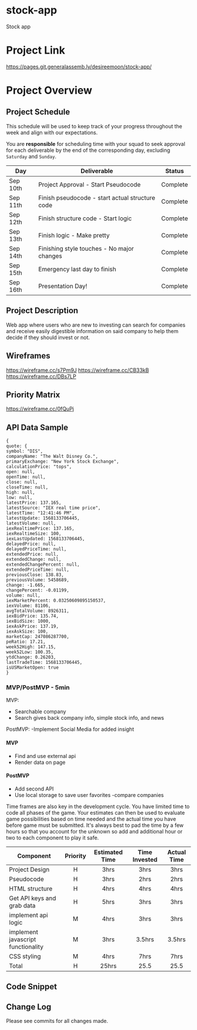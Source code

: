 # stock-app
Stock app

# Project Link

https://pages.git.generalassemb.ly/desireemoon/stock-app/

# Project Overview

## Project Schedule

This schedule will be used to keep track of your progress throughout the week and align with our expectations.  

You are **responsible** for scheduling time with your squad to seek approval for each deliverable by the end of the corresponding day, excluding `Saturday` and `Sunday`.

|  Day | Deliverable | Status
|---|---| ---|
|Sep 10th| Project Approval - Start Pseudocode | Complete
|Sep 11th| Finish pseudocode - start actual structure code  | Complete
|Sep 12th| Finish structure code - Start logic | Complete
|Sep 13th| Finish logic - Make pretty | Complete
|Sep 14th| Finishing style touches - No major changes  | Complete
|Sep 15th| Emergency last day to finish | Complete
|Sep 16th| Presentation Day! | Complete


## Project Description

Web app where users who are new to investing can search for companies and receive easily digestible information on said company to help them decide if they should invest or not.

## Wireframes

https://wireframe.cc/s7Pm9J
https://wireframe.cc/CB33kB
https://wireframe.cc/DBs7LP

## Priority Matrix

https://wireframe.cc/0fQuPj

## API Data Sample
```
{
quote: {
symbol: "DIS",
companyName: "The Walt Disney Co.",
primaryExchange: "New York Stock Exchange",
calculationPrice: "tops",
open: null,
openTime: null,
close: null,
closeTime: null,
high: null,
low: null,
latestPrice: 137.165,
latestSource: "IEX real time price",
latestTime: "12:41:46 PM",
latestUpdate: 1568133706445,
latestVolume: null,
iexRealtimePrice: 137.165,
iexRealtimeSize: 100,
iexLastUpdated: 1568133706445,
delayedPrice: null,
delayedPriceTime: null,
extendedPrice: null,
extendedChange: null,
extendedChangePercent: null,
extendedPriceTime: null,
previousClose: 138.83,
previousVolume: 5458689,
change: -1.665,
changePercent: -0.01199,
volume: null,
iexMarketPercent: 0.03250609895150537,
iexVolume: 81106,
avgTotalVolume: 8926311,
iexBidPrice: 135.74,
iexBidSize: 1000,
iexAskPrice: 137.19,
iexAskSize: 100,
marketCap: 247086287700,
peRatio: 17.21,
week52High: 147.15,
week52Low: 100.35,
ytdChange: 0.26203,
lastTradeTime: 1568133706445,
isUSMarketOpen: true
}
```


### MVP/PostMVP - 5min

MVP: 
- Searchable company
- Search gives back company info, simple stock info, and news

PostMVP:
-Implement Social Media for added insight 

#### MVP 

- Find and use external api 
- Render data on page 

#### PostMVP 

- Add second API
- Use local storage to save user favorites
-compare companies


Time frames are also key in the development cycle.  You have limited time to code all phases of the game.  Your estimates can then be used to evaluate game possibilities based on time needed and the actual time you have before game must be submitted. It's always best to pad the time by a few hours so that you account for the unknown so add and additional hour or two to each component to play it safe.

| Component | Priority | Estimated Time | Time Invested | Actual Time |
| --- | :---: |  :---: | :---: | :---: |
| Project Design | H | 3hrs| 3hrs | 3hrs |
| Pseudocode | H | 3hrs| 2hrs | 2hrs |
| HTML structure | H | 4hrs| 4hrs | 4hrs |
| Get API keys and grab data | H | 5hrs| 3hrs | 3hrs |
| implement api logic | M | 4hrs| 3hrs | 3hrs |
| implement javascript functionality | M | 3hrs| 3.5hrs | 3.5hrs |
| CSS styling | M | 4hrs| 7hrs | 7hrs |
| Total | H | 25hrs| 25.5 | 25.5 |


## Code Snippet


## Change Log
 Please see commits for all changes made.
